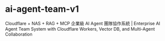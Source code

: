 # ai-agent-team-v1
Cloudflare + NAS + RAG + MCP 企業級 AI Agent 團隊協作系統 | Enterprise AI Agent Team System with  Cloudflare Workers, Vector DB, and Multi-Agent Collaboration
